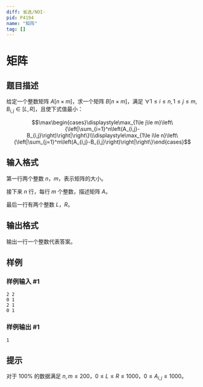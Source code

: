 ```yaml
---
diff: 省选/NOI-
pid: P4194
name: "矩阵"
tag: []
---
```

# 矩阵
## 题目描述

给定一个整数矩阵 $A[n\times m]$，求一个矩阵 $B[n\times m]$，满足 $\forall 1\le i\le n,1\le j\le m,B_{i,j}\in[L,R]$，且使下式值最小：

$$\max\begin{cases}\displaystyle\max_{1\le j\le m}\left\{\left|\sum_{i=1}^n\left(A_{i,j}-B_{i,j}\right)\right|\right\}\\\displaystyle\max_{1\le i\le n}\left\{\left|\sum_{j=1}^m\left(A_{i,j}-B_{i,j}\right)\right|\right\}\end{cases}$$
## 输入格式

第一行两个整数 $n$，$m$，表示矩阵的大小。

接下来 $n$ 行，每行 $m$ 个整数，描述矩阵 $A$。

最后一行有两个整数 $L$，$R$。
## 输出格式

输出一行一个整数代表答案。
## 样例

### 样例输入 #1
```
2 2
0 1
2 1
0 1
```
### 样例输出 #1
```
1
```
## 提示

对于 $100\%$ 的数据满足 $n,m\le200$，$0\le L\le R\le1000$，$0\le A_{i,j}\le1000$。
